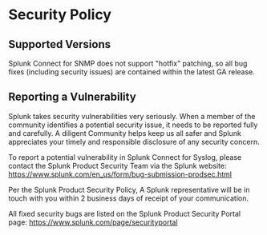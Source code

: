 # Security Policy

## Supported Versions

Splunk Connect for SNMP does not support "hotfix" patching, so all bug fixes (including security issues) are contained within the latest GA release.

## Reporting a Vulnerability

Splunk takes security vulnerabilities very seriously. When a member of the community identifies a potential security issue, it needs to be reported fully and carefully. A diligent Community helps keep us all safer and Splunk appreciates your timely and responsible disclosure of any security concern.

To report a potential vulnerability in Splunk Connect for Syslog, please contact the Splunk Product Security Team via the Splunk website:
https://www.splunk.com/en_us/form/bug-submission-prodsec.html

Per the Splunk Product Security Policy, A Splunk representative will be in touch with you within 2 business days of receipt of your communication.

All fixed security bugs are listed on the Splunk Product Security Portal page:
https://www.splunk.com/page/securityportal

